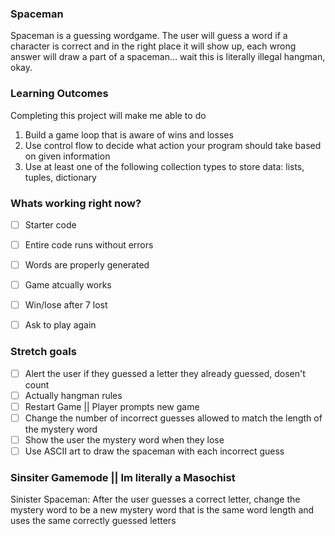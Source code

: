 ### Spaceman

Spaceman is a guessing wordgame. The user will guess a word if a character is correct and in the right place it will show up, each wrong answer will draw a part of a spaceman... wait this is literally illegal hangman, okay.

### Learning Outcomes
Completing this project will make me able to do
1. Build a game loop that is aware of wins and losses
2. Use control flow to decide what action your program should take based on given information
3. Use at least one of the following collection types to store data: lists, tuples, dictionary


### Whats working right now?
- [ ] Starter code
- [ ] Entire code runs without errors
- [ ] Words are properly generated
- [ ] Game atcually works
- [ ] Win/lose after 7 lost
- [ ] Ask to play again


### Stretch goals
- [ ] Alert the user if they guessed a letter they already guessed, dosen't count
- [ ] Actually hangman rules
- [ ] Restart Game || Player prompts new game
- [ ] Change the number of incorrect guesses allowed to match the length of the mystery word
- [ ] Show the user the mystery word when they lose
- [ ] Use ASCII art to draw the spaceman with each incorrect guess

### Sinsiter Gamemode || Im literally a Masochist
Sinister Spaceman: After the user guesses a correct letter, change the mystery word to be a new mystery word that is the same word length and uses the same correctly guessed letters



